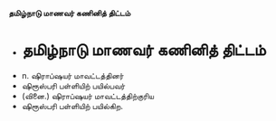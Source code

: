 **தமிழ்நாடு மாணவர் கணினித் திட்டம்**
- # தமிழ்நாடு மாணவர் கணினித் திட்டம்
- n. ஷிராப்ஷயர் மாவட்டத்தினர்
- ஷிரூஸ்பரி பள்ளியிற் பயில்பவர்
- (வினை.) ஷிராப்ஷயர் மாவட்டத்திற்குரிய
- ஷிரூஸ்பரி பள்ளியிற் பயில்கிற.

